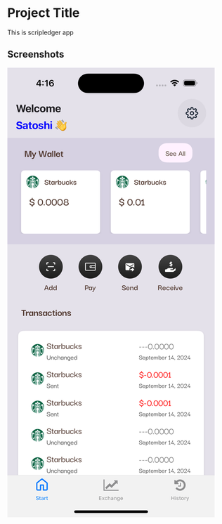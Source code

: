 # Project Title

This is scripledger app 

## Screenshots
![Screenshot of main screen](https://github.com/marcorivas06/scripledger-mobile/blob/main/assets/readmeImage.png?raw=true)